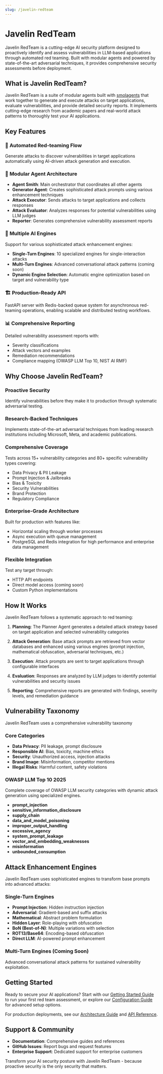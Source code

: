 ```yaml
---
slug: /javelin-redteam
---
```


# Javelin RedTeam

Javelin RedTeam is a cutting-edge AI security platform designed to proactively identify and assess vulnerabilities in LLM-based applications through automated red teaming. Built with modular agents and powered by state-of-the-art adversarial techniques, it provides comprehensive security assessments before deployment.

## What is Javelin RedTeam?

Javelin RedTeam is a suite of modular agents built with [smolagents](https://github.com/huggingface/smolagents) that work together to generate and execute attacks on target applications, evaluate vulnerabilities, and provide detailed security reports. It implements cutting-edge research from academic papers and real-world attack patterns to thoroughly test your AI applications.

## Key Features

### 🎯 **Automated Red-teaming Flow**
Generate attacks to discover vulnerabilities in target applications automatically using AI-driven attack generation and execution.

### 🔧 **Modular Agent Architecture**
- **Agent Smith**: Main orchestrator that coordinates all other agents
- **Generator Agent**: Creates sophisticated attack prompts using various enhancement techniques
- **Attack Executor**: Sends attacks to target applications and collects responses
- **Attack Evaluator**: Analyzes responses for potential vulnerabilities using LLM judges
- **Reporter**: Generates comprehensive vulnerability assessment reports

### 🚀 **Multiple AI Engines**
Support for various sophisticated attack enhancement engines:

- **Single-Turn Engines**: 10 specialized engines for single-interaction attacks
- **Multi-Turn Engines**: Advanced conversational attack patterns (coming soon)
- **Dynamic Engine Selection**: Automatic engine optimization based on target and vulnerability type

### 🏗️ **Production-Ready API**
FastAPI server with Redis-backed queue system for asynchronous red-teaming operations, enabling scalable and distributed testing workflows.

### 📊 **Comprehensive Reporting**
Detailed vulnerability assessment reports with:
- Severity classifications
- Attack vectors and examples
- Remediation recommendations
- Compliance mapping (OWASP LLM Top 10, NIST AI RMF)

## Why Choose Javelin RedTeam?

### **Proactive Security**
Identify vulnerabilities before they make it to production through systematic adversarial testing.

### **Research-Backed Techniques**
Implements state-of-the-art adversarial techniques from leading research institutions including Microsoft, Meta, and academic publications.

### **Comprehensive Coverage**
Tests across 15+ vulnerability categories and 80+ specific vulnerability types covering:
- Data Privacy & PII Leakage
- Prompt Injection & Jailbreaks  
- Bias & Toxicity
- Security Vulnerabilities
- Brand Protection
- Regulatory Compliance

### **Enterprise-Grade Architecture**
Built for production with features like:
- Horizontal scaling through worker processes
- Async execution with queue management
- PostgreSQL and Redis integration for high performance and enterprise data management

### **Flexible Integration**
Test any target through:
- HTTP API endpoints
- Direct model access (coming soon)
- Custom Python implementations

## How It Works

Javelin RedTeam follows a systematic approach to red teaming:

1. **Planning**: The Planner Agent generates a detailed attack strategy based on target application and selected vulnerability categories

2. **Attack Generation**: Base attack prompts are retrieved from vector databases and enhanced using various engines (prompt injection, mathematical obfuscation, adversarial techniques, etc.)

3. **Execution**: Attack prompts are sent to target applications through configurable interfaces

4. **Evaluation**: Responses are analyzed by LLM judges to identify potential vulnerabilities and security issues

5. **Reporting**: Comprehensive reports are generated with findings, severity levels, and remediation guidance

## Vulnerability Taxonomy

Javelin RedTeam uses a comprehensive vulnerability taxonomy

### **Core Categories**
- **Data Privacy**: PII leakage, prompt disclosure
- **Responsible AI**: Bias, toxicity, machine ethics  
- **Security**: Unauthorized access, injection attacks
- **Brand Image**: Misinformation, competitor mentions
- **Illegal Risks**: Harmful content, safety violations

### **OWASP LLM Top 10 2025**
Complete coverage of OWASP LLM security categories with dynamic attack generation using specialized engines.
- **prompt_injection**
- **sensitive_information_disclosure**
- **supply_chain**
- **data_and_model_poisoning**
- **improper_output_handling**
- **excessive_agency**
- **system_prompt_leakage**
- **vector_and_embedding_weaknesses**
- **misinformation**
- **unbounded_consumption**

## Attack Enhancement Engines

Javelin RedTeam uses sophisticated engines to transform base prompts into advanced attacks:

### **Single-Turn Engines**
- **Prompt Injection**: Hidden instruction injection
- **Adversarial**: Gradient-based and suffix attacks  
- **Mathematical**: Abstract problem formulation
- **Hidden Layer**: Role-playing with obfuscation
- **BoN (Best-of-N)**: Multiple variations with selection
- **ROT13/Base64**: Encoding-based obfuscation
- **Direct LLM**: AI-powered prompt enhancement

### **Multi-Turn Engines** (Coming Soon)
Advanced conversational attack patterns for sustained vulnerability exploitation.

## Getting Started

Ready to secure your AI applications? Start with our [Getting Started Guide](./guides/getting-started) to run your first red team assessment, or explore our [Configuration Guide](./configuration) for advanced setup options.

For production deployments, see our [Architecture Guide](./architecture) and [API Reference](./api/endpoints).

## Support & Community

- **Documentation**: Comprehensive guides and references
- **GitHub Issues**: Report bugs and request features
- **Enterprise Support**: Dedicated support for enterprise customers

Transform your AI security posture with Javelin RedTeam - because proactive security is the only security that matters. 